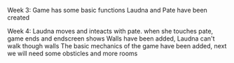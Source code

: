 Week 3:
Game has some basic functions
Laudna and Pate have been created

Week 4:
Laudna moves and inteacts with pate. when she touches pate, game ends and endscreen shows
Walls have been added, Laudna can't walk though walls
The basic mechanics of the game have been added, next we will need some obsticles and more rooms
